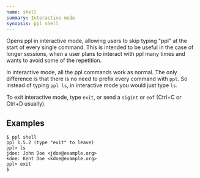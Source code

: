 ```yaml
---
name: shell
summary: Interactive mode
synopsis: ppl shell
---
```


Opens ppl in interactive mode, allowing users to skip typing "ppl" at the start
of every single command. This is intended to be useful in the case of longer
sessions, when a user plans to interact with ppl many times and wants to avoid
some of the repetition.

In interactive mode, all the ppl commands work as normal. The only difference is
that there is no need to prefix every command with `ppl`. So instead of typing
`ppl ls`, in interactive mode you would just type `ls`.

To exit interactive mode, type `exit`, or send a `sigint` or `eof` (Ctrl+C or
Ctrl+D usually).

## Examples

    $ ppl shell
    ppl 1.5.2 (type "exit" to leave)
    ppl> ls
    jdoe: John Doe <jdoe@example.org>
    kdoe: Kent Doe <kdoe@example.org>
    ppl> exit
    $


